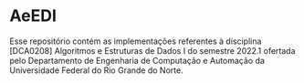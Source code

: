 # AeEDI
Esse repositório contém as implementações referentes à disciplina [DCA0208] Algoritmos e Estruturas de Dados I do semestre 2022.1 ofertada pelo Departamento de Engenharia de Computação e Automação da Universidade Federal do Rio Grande do Norte.
